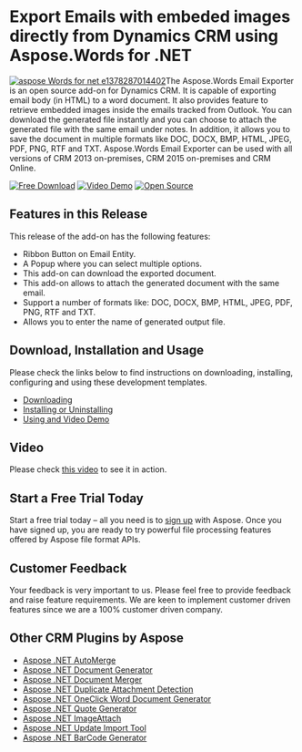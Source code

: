 # Export Emails with embeded images directly from Dynamics CRM using Aspose.Words for .NET

[![aspose Words for net e1378287014402 ](http://www.aspose.com/blogs/wp-content/uploads/2013/09/aspose-Words-for-net-e1378287014402.png "Aspose.Words or .NET logo")](https://www.aspose.com/products/words/net)The Aspose.Words Email Exporter is an open source add-on for Dynamics CRM. It is capable of exporting email body (in HTML) to a word document. It also provides feature to retrieve embedded images inside the emails tracked from Outlook. You can download the generated file instantly and you can choose to attach the generated file with the same email under notes. In addition, it allows you to save the document in multiple formats like DOC, DOCX, BMP, HTML, JPEG, PDF, PNG, RTF and TXT. Aspose.Words Email Exporter can be used with all versions of CRM 2013 on-premises, CRM 2015 on-premises and CRM Online.

[![Free Download](http://cdn.aspose.com/Images/marketplace/free-download-icon-aspose-mp.png "Free Download")](http://goo.gl/Xun3VM "Free Download") [![Video Demo](http://cdn.aspose.com/Images/marketplace/video-demo-icon-aspose-mp.png)](https://youtu.be/HATaDzOMgo4 "Video Demo") [![Open Source](http://cdn.aspose.com/Images/marketplace/open-source-icon-aspose-mp.png "Source Code")](http://goo.gl/j1QEfy "Source Code")

## Features in this Release

This release of the add-on has the following features:

*   Ribbon Button on Email Entity.
*   A Popup where you can select multiple options.
*   This add-on can download the exported document.
*   This add-on allows to attach the generated document with the same email.
*   Support a number of formats like: DOC, DOCX, BMP, HTML, JPEG, PDF, PNG, RTF and TXT.
*   Allows you to enter the name of generated output file.

## Download, Installation and Usage

Please check the links below to find instructions on downloading, installing, configuring and using these development templates.

*   [Downloading](https://docs.aspose.com//display/wordsnet/Email+Exporter+for+Dynamics+CRM#EmailExporterforDynamicsCRM-Downloading)
*   [Installing or Uninstalling](https://docs.aspose.com//display/wordsnet/Email+Exporter+for+Dynamics+CRM#EmailExporterforDynamicsCRM-InstallingorUninstalling)
*   [Using and Video Demo](https://docs.aspose.com//display/wordsnet/Email+Exporter+for+Dynamics+CRM#EmailExporterforDynamicsCRM-Using)

## Video

Please check [this video](https://youtu.be/HATaDzOMgo4) to see it in action.

## Start a Free Trial Today

Start a free trial today – all you need is to [sign up](https://idsrv.asposeptyltd.com/identity/signup?clientId=prod.community.aspose) with Aspose. Once you have signed up, you are ready to try powerful file processing features offered by Aspose file format APIs.

## Customer Feedback

Your feedback is very important to us. Please feel free to provide feedback and raise feature requirements. We are keen to implement customer driven features since we are a 100% customer driven company.

## Other CRM Plugins by Aspose

*   [Aspose .NET AutoMerge](https://docs.aspose.com//display/wordsnet/AutoMerge+for+Dynamics+CRM)
*   [Aspose .NET Document Generator](https://docs.aspose.com//display/wordsnet/Document+Generator+for+Dynamics+CRM)
*   [Aspose .NET Document Merger](https://docs.aspose.com//display/wordsnet/Document+Merger+for+Dynamics+CRM)
*   [Aspose .NET Duplicate Attachment Detection](https://docs.aspose.com//display/wordsnet/Duplicate+Detection+for+Dynamics+CRM)
*   [Aspose .NET OneClick Word Document Generator](https://docs.aspose.com//display/wordsnet/OneClick+Word+Document+Generator+for+Dynamics+CRM)
*   [Aspose .NET Quote Generator](https://docs.aspose.com//display/wordsnet/Quote+Generator+for+Dynamics+CRM)
*   [Aspose .NET ImageAttach](https://docs.aspose.com//display/imagingnet/ImageAttach+for+Dynamics+CRM)
*   [Aspose .NET Update Import Tool](https://docs.aspose.com//display/cellsnet/Update+Import+Tool+for+Dynamics+CRM)
*   [Aspose .NET BarCode Generator](https://docs.aspose.com//display/barcodenet/BarCode+Generator+for+Dynamics+CRM)
